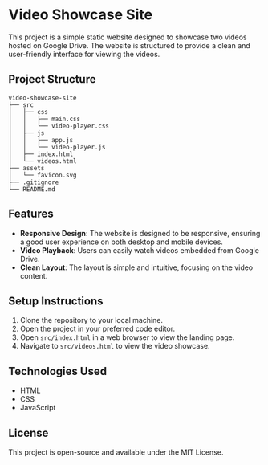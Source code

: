 # Video Showcase Site

This project is a simple static website designed to showcase two videos hosted on Google Drive. The website is structured to provide a clean and user-friendly interface for viewing the videos.

## Project Structure

```
video-showcase-site
├── src
│   ├── css
│   │   ├── main.css
│   │   └── video-player.css
│   ├── js
│   │   ├── app.js
│   │   └── video-player.js
│   ├── index.html
│   └── videos.html
├── assets
│   └── favicon.svg
├── .gitignore
└── README.md
```

## Features

- **Responsive Design**: The website is designed to be responsive, ensuring a good user experience on both desktop and mobile devices.
- **Video Playback**: Users can easily watch videos embedded from Google Drive.
- **Clean Layout**: The layout is simple and intuitive, focusing on the video content.

## Setup Instructions

1. Clone the repository to your local machine.
2. Open the project in your preferred code editor.
3. Open `src/index.html` in a web browser to view the landing page.
4. Navigate to `src/videos.html` to view the video showcase.

## Technologies Used

- HTML
- CSS
- JavaScript

## License

This project is open-source and available under the MIT License.